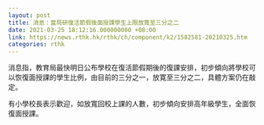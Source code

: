 ```yaml
---
layout: post
title: 消息：當局研復活節假後面授課學生上限放寬至三分之二
date: 2021-03-25 18:12:16.000000000 +08:00
link: https://news.rthk.hk/rthk/ch/component/k2/1582581-20210325.htm
categories: rthk
---
```


消息指，教育局最快明日公布學校在復活節假期後的復課安排，初步傾向將學校可以恢復面授課的學生比例，由目前的三分之一，放寛至三分之二，具體方案仍在敲定。

有小學校長表示歡迎，如放寬回校上課的人數，初步傾向安排高年級學生，全面恢復面授課。
